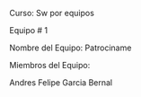 Curso: Sw por equipos

Equipo # 1

Nombre del Equipo: Patrociname

Miembros del Equipo:

Andres Felipe Garcia Bernal